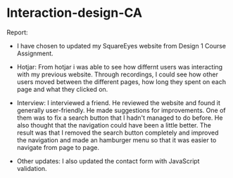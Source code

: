 # Interaction-design-CA

Report:

- I have chosen to updated my SquareEyes website from Design 1 Course Assignment.

- Hotjar: From hotjar i was able to see how differnt users was interacting with my previous website. Through recordings, I could see how other users moved between the different pages, how long they spent on each page and what they clicked on.

- Interview: I interviewed a friend. He reviewed the website and found it generally user-friendly. He made suggestions for improvements. One of them was to fix a search button that I hadn't managed to do before. He also thought that the navigation could have been a little better. The result was that I removed the search button completely and improved the navigation and made an hamburger menu so that it was easier to navigate from page to page.

- Other updates: I also updated the contact form with JavaScript validation.
